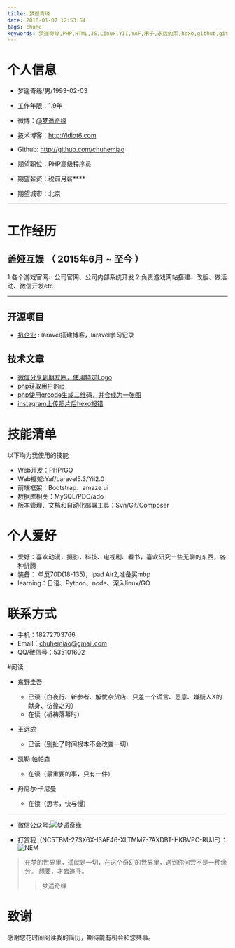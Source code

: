 ```yaml
---
title: 梦遥奇缘
date: 2016-01-07 12:53:54
tags: chuhe
keywords: 梦遥奇缘,PHP,HTML,JS,Linux,YII,YAF,禾子,永远的呆,hexo,github,gitcafe,pacman,Laravel,CodeIgniter
---
```


# 个人信息

 - 梦遥奇缘/男/1993-02-03
 - 工作年限：1.9年
 - 微博：[@梦遥奇缘](http://weibo.com/p/1006063292942135/home?from=page_100606&mod=TAB#place) 
 - 技术博客：http://idiot6.com 
 - Github: http://github.com/chuhemiao

 - 期望职位：PHP高级程序员
 - 期望薪资：税前月薪****
 - 期望城市：北京

---


# 工作经历


## 盖娅互娱 （ 2015年6月 ~ 至今 ）

1.各个游戏官网、公司官网、公司内部系统开发 
2.负责游戏网站搭建、改版、做活动、微信开发etc


---


## 开源项目

 - [扒企业](https://github.com/chuhemiao/baqiye) : laravel搭建博客，laravel学习记录


## 技术文章

- [微信分享到朋友圈，使用特定Logo](http://www.idiot6.com/2016/05/26/wechat_share/)
- [php获取用户的ip](http://www.idiot6.com/2016/03/15/%E8%8E%B7%E5%8F%96%E7%94%A8%E6%88%B7ip/) 
- [php使用qrcode生成二维码，并合成为一张图](http://www.idiot6.com/2016/11/16/qrcode_imagecopyresampled/)
- [instagram上传照片后hexo报错](http://www.idiot6.com/2016/09/07/instagram/)

# 技能清单

以下均为我使用的技能

- Web开发：PHP/GO
- Web框架:Yaf/Laravel5.3/Yii2.0
- 前端框架：Bootstrap、amaze ui
- 数据库相关：MySQL/PDO/ado
- 版本管理、文档和自动化部署工具：Svn/Git/Composer

# 个人爱好

- 爱好：喜欢动漫，摄影，科技、电视剧、看书，喜欢研究一些无聊的东西，各种折腾
- 装备： 单反70D(18-135)，Ipad Air2,准备买mbp
- learning：日语、Python、node、深入linux/GO

# 联系方式

- 手机：18272703766 
- Email：chuhemiao@gmail.com 
- QQ/微信号：535101602

#阅读

- 东野圭吾
  + 已读（白夜行、新参者、解忧杂货店、只差一个谎言、恶意、嫌疑人X的献身、彷徨之刃）
  + 在读（祈祷落幕时）

- 王远成
	+ 已读（别扯了时间根本不会改变一切）

- 凯勒 帕帕森
	+ 在读（最重要的事，只有一件）

- 丹尼尔·卡尼曼
	+ 在读（思考，快与慢）

---	

+ 微信公众号:![梦遥奇缘](http://source.shengxuezixun.com/images%2Fweixin.jpg)

+ 打赏我（NC5TBM-27SX6X-I3AF46-XLTMMZ-7AXDBT-HKBVPC-RUJE）：![NEM](http://source.shengxuezixun.com/images/jpg/20170605-nem.JPG)
>在梦的世界里，遥就是一切，在这个奇幻的世界里，遇到你何尝不是一种缘分。
>想要，才去追寻。
 >>梦遥奇缘	


# 致谢
感谢您花时间阅读我的简历，期待能有机会和您共事。


